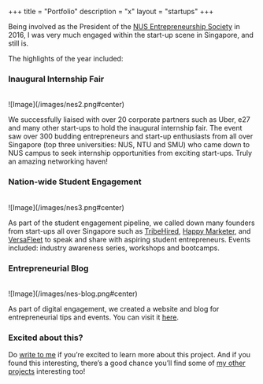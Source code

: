 +++
title = "Portfolio"
description = "x"
layout = "startups"
+++

Being involved as the President of the [NUS Entrepreneurship Society](https://www.nes.org.sg/) in 2016, I was very much engaged within the start-up scene in Singapore, and still is. 

The highlights of the year included:

### Inaugural Internship Fair
<br>
![Image](/images/nes2.png#center)

We successfully liaised with over 20 corporate partners such as Uber, e27 and many other start-ups to hold the inaugural internship fair. The event saw over 300 budding entrepreneurs and start-up enthusiasts from all over Singapore (top three universities: NUS, NTU and SMU) who came down to NUS campus to seek internship opportunities from exciting start-ups. Truly an amazing networking haven!

### Nation-wide Student Engagement 
<br>
![Image](/images/nes3.png#center)

As part of the student engagement pipeline, we called down many founders from start-ups all over Singapore such as [TribeHired](https://tribehired.com/splash/user), [Happy Marketer](https://www.happymarketer.com/), and [VersaFleet](https://versafleet.co/) to speak and share with aspiring student entrepreneurs. Events included: industry awareness series, workshops and bootcamps.

### Entrepreneurial Blog
<br>
![Image](/images/nes-blog.png#center)

As part of digital engagement, we created a website and blog for entrepreneurial tips and events. You can visit it [here](https://www.nes.org.sg/).

### **Excited about this?**
Do [write to me](mailto:rafikahMH@gmail.com) if you’re excited to learn more about this project. And if you found this interesting, there’s a good chance you’ll find some of [my other projects](/portfolio) interesting too!
<br>
<br>
<br>